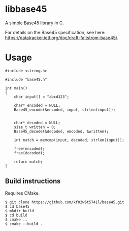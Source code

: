 # libbase45

A simple Base45 library in C.

For details on the Base45 specification, see here: https://datatracker.ietf.org/doc/draft-faltstrom-base45/.

# Usage

    #include <string.h>
    
    #include "base45.h"

    int main()
    {
        char input[] = "abcd123";

        char* encoded = NULL;
        Base45_encode(&encoded, input, strlen(input));


        char* decoded = NULL;
        size_t written = 0;
        Base45_decode(&decoded, encoded, &written);

        int match = memcmp(input, decoded, strlen(input));

        free(encoded);
        free(decoded);

        return match;
    }

## Build instructions
Requires CMake.

    $ git clone https://github.com/kf03w5t5741l/base45.git
    $ cd base45
    $ mkdir build
    $ cd build
    $ cmake ..
    $ cmake --build .
